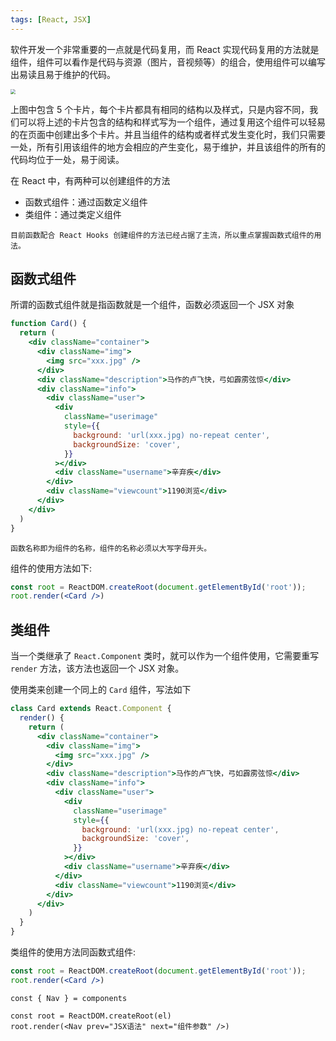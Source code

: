 ```yaml
---
tags: [React, JSX]
---
```


软件开发一个非常重要的一点就是代码复用，而 React 实现代码复用的方法就是组件，组件可以看作是代码与资源（图片，音视频等）的组合，使用组件可以编写出易读且易于维护的代码。

<img src="https://cdn.jsdelivr.net/gh/LastKnightCoder/image-for-2022@master/202205241528132022-05-24-15-28-14.png" style="zoom:50%"/>

上图中包含 5 个卡片，每个卡片都具有相同的结构以及样式，只是内容不同，我们可以将上述的卡片包含的结构和样式写为一个组件，通过复用这个组件可以轻易的在页面中创建出多个卡片。并且当组件的结构或者样式发生变化时，我们只需要一处，所有引用该组件的地方会相应的产生变化，易于维护，并且该组件的所有的代码均位于一处，易于阅读。

在 React 中，有两种可以创建组件的方法

- 函数式组件：通过函数定义组件
- 类组件：通过类定义组件

```note
目前函数配合 React Hooks 创建组件的方法已经占据了主流，所以重点掌握函数式组件的用法。
```

## 函数式组件

所谓的函数式组件就是指函数就是一个组件，函数必须返回一个 JSX 对象

<!-- <img src="https://cdn.jsdelivr.net/gh/LastKnightCoder/image-for-2022@master/carbon2022-05-27-10-50-42.svg" style="zoom:50%"/> -->

```jsx
function Card() {
  return (
    <div className="container">
      <div className="img">
        <img src="xxx.jpg" />
      </div>
      <div className="description">马作的卢飞快，弓如霹雳弦惊</div>
      <div className="info">
        <div className="user">
          <div
            className="userimage"
            style={{
              background: 'url(xxx.jpg) no-repeat center',
              backgroundSize: 'cover',
            }}
          ></div>
          <div className="username">辛弃疾</div>
        </div>
        <div className="viewcount">1190浏览</div>
      </div>
    </div>
  )
}
```

```note
函数名称即为组件的名称，组件的名称必须以大写字母开头。
```

<!-- 函数接收一个 `props` 参数，用来接收传递给组件的数据。 -->

组件的使用方法如下:

<!-- <img src="https://cdn.jsdelivr.net/gh/LastKnightCoder/image-for-2022@master/carbon2022-05-24-19-22-09.svg" style="zoom:50%"/> -->

<!-- <img src="https://cdn.jsdelivr.net/gh/LastKnightCoder/image-for-2022@master/carbon2022-06-07-14-24-40.svg" style="zoom:50%"/> -->

```jsx
const root = ReactDOM.createRoot(document.getElementById('root'));
root.render(<Card />)
```


<!-- 对于组件，我们将其视作一个 HTML 标签使用，在组件上设置的属性如 `imagesrc` 等，会作为参数传递给 `props`。 -->

## 类组件

当一个类继承了 `React.Component` 类时，就可以作为一个组件使用，它需要重写 `render` 方法，该方法也返回一个 JSX 对象。

使用类来创建一个同上的 `Card` 组件，写法如下

<!-- <img src="https://cdn.jsdelivr.net/gh/LastKnightCoder/image-for-2022@master/carbon2022-05-24-18-20-24.svg" style="zoom:50%"/> -->

<!-- <img src="https://cdn.jsdelivr.net/gh/LastKnightCoder/image-for-2022@master/carbon2022-05-27-10-54-04.svg" style="zoom:50%"/> -->

```jsx
class Card extends React.Component {
  render() {
    return (
      <div className="container">
        <div className="img">
          <img src="xxx.jpg" />
        </div>
        <div className="description">马作的卢飞快，弓如霹雳弦惊</div>
        <div className="info">
          <div className="user">
            <div
              className="userimage"
              style={{
                background: 'url(xxx.jpg) no-repeat center',
                backgroundSize: 'cover',
              }}
            ></div>
            <div className="username">辛弃疾</div>
          </div>
          <div className="viewcount">1190浏览</div>
        </div>
      </div>
    )
  }
}
```


<!-- 与函数式组件不同的一点是需要通过 `this.props` 属性访问传递的参数，使用类组件的方法同函数式组件。 -->

类组件的使用方法同函数式组件:

<!-- <img src="https://cdn.jsdelivr.net/gh/LastKnightCoder/image-for-2022@master/carbon2022-06-07-14-24-40.svg" style="zoom:50%"/> -->

```jsx
const root = ReactDOM.createRoot(document.getElementById('root'));
root.render(<Card />)
```


```antd
const { Nav } = components

const root = ReactDOM.createRoot(el)
root.render(<Nav prev="JSX语法" next="组件参数" />)
```